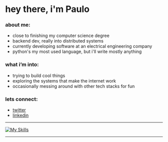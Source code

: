 # hey there, i'm Paulo

<div>
 <h3> about me: </h3>
 <ul>
   <li> close to finishing my computer science degree
   <li> backend dev, really into distributed systems
   <li> currently developing software at an electrical engineering company 
   <li> python's my most used language, but i'll write mostly anything
 </ul>

  <h3> what i’m into: </h3>
 <ul>
   <li>trying to build cool things</li>
   <li>exploring the systems that make the internet work</li>
   <li>occasionally messing around with other tech stacks for fun</li>
 </ul>

   <h3> lets connect: </h3>
 <ul>
  <li><a href="https://twitter.com/klp_paulo">twitter</a>
  <li><a href="https://www.linkedin.com/in/paulo-ricardo-sv1/">linkedin</a>
 </ul>

</div>

<hr>

[![My Skills](https://skillicons.dev/icons?i=py,java,cs,postgres,mongodb,docker)](https://skillicons.dev)


<hr>






